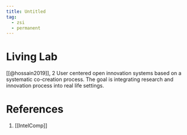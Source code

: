 ```yaml
---
title: Untitled
tag:
  - zsi
  - permanent
---
```


# Living Lab
[[@hossain2019]], 2
User centered open innovation systems based on a systematic co-creation process. The goal is integrating research and innovation process into real life settings.

# References
1. [[IntelComp]]